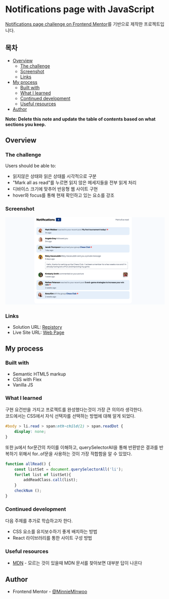 # Notifications page with JavaScript

[Notifications page challenge on Frontend Mentor](https://www.frontendmentor.io/challenges/notifications-page-DqK5QAmKbC)를 기반으로 제작한 프로젝트입니다.

## 목차

- [Overview](#overview)
  - [The challenge](#the-challenge)
  - [Screenshot](#screenshot)
  - [Links](#links)
- [My process](#my-process)
  - [Built with](#built-with)
  - [What I learned](#what-i-learned)
  - [Continued development](#continued-development)
  - [Useful resources](#useful-resources)
- [Author](#author)

**Note: Delete this note and update the table of contents based on what sections you keep.**

## Overview



### The challenge

Users should be able to:
- 읽지않은 상태와 읽은 상태를 시각적으로 구분
- "Mark all as read"를 누르면 읽지 않은 메세지들을 전부 읽게 처리
- 디바이스 크기에 맞추어 반응형 웹 사이트 구현
- hover와 focus를 통해 현재 확인하고 있는 요소를 강조

### Screenshot

![](./screenshot.png)

### Links

- Solution URL: [Repistory](https://github.com/MinnieMinwoo/JS_Practice_Notifications_Page)
- Live Site URL: [Web Page](https://minnieminwoo.github.io/JS_Practice_Notifications_Page/)

## My process

### Built with

- Semantic HTML5 markup
- CSS with Flex
- Vanilla JS

### What I learned

구현 요건만을 가지고 프로젝트를 완성했다는것이 가장 큰 의의라 생각한다.  
코드에서는 CSS에서 자식 선택자를 선택하는 방법에 대해 알게 되었다.
```css
#body > li.read > span:nth-child(2) > span.readDot {
    display: none;
}
```
또한 js에서 for문간의 차이를 이해하고, querySelectorAll을 통해 반환받은 결과를 반복하기 위해서 for..of문을 사용하는 것이 가장 적합함을 알 수 있었다. 
```js
function allRead() {
    const listSet = document.querySelectorAll('li');
    for(let list of listSet){
        addReadClass.call(list);
    }
    checkNum ();
}
```

### Continued development
다음 주제를 추가로 학습하고자 한다.
- CSS 요소를 유지보수하기 좋게 배치하는 방법
- React 라이브러리를 통한 사이트 구성 방법

### Useful resources
- [MDN](https://developer.mozilla.org/ko/) - 모르는 것이 있을때 MDN 문서를 찾아보면 대부분 답이 나온다

## Author
- Frontend Mentor - [@MinnieMInwoo](https://www.frontendmentor.io/profile/MinnieMinwoo)
